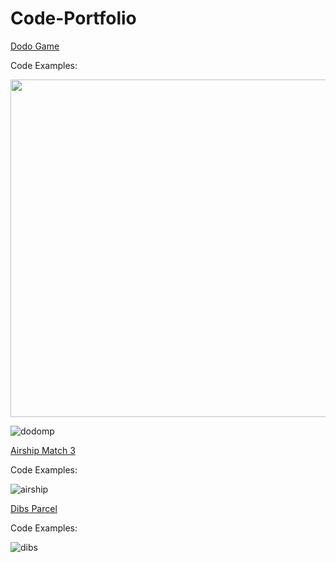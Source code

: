 # Code-Portfolio

[Dodo Game](https://github.com/Max1t/Code-Portfolio/tree/main/Code%20Examples/DodoGame)

Code Examples: 

<img src="https://user-images.githubusercontent.com/36257728/212485561-6c6a4428-1066-4953-9aa9-2bbaba06b5d3.png" width="960" height="540">

![dodomp](https://user-images.githubusercontent.com/36257728/212485555-08d42857-ffc9-4a77-8ed5-8129c51c34d8.png)


[Airship Match 3](https://github.com/Max1t/Code-Portfolio/tree/main/Code%20Examples/AirshipMatch3Game)

Code Examples: 

![airship](https://user-images.githubusercontent.com/36257728/212485569-740dc8e9-c327-4d54-8604-c650c876b049.png)

[Dibs Parcel](https://github.com/Max1t/Code-Portfolio/tree/main/Code%20Examples/ParcelGame)

Code Examples: 

![dibs](https://user-images.githubusercontent.com/36257728/212485577-cb7ca25c-985a-43e7-9b18-ca16edcf947c.png)


